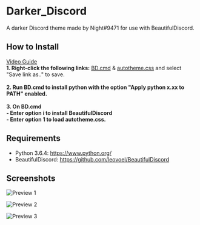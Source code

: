 # Darker_Discord

A darker Discord theme made by Night#9471 for use with BeautifulDiscord.

## How to Install
<a href="http://www.youtube.com/watch?feature=player_embedded&v=YhsSLuLa87E" target="_blank">Video Guide</a>
<br>**1. Right-click the following links:** [BD.cmd](https://goo.gl/wDVLGs)
& [autotheme.css](https://goo.gl/i4GUJh) and select "Save link as.." to save.
<br><br>**2. Run BD.cmd to install python with the option "Apply python x.xx to PATH" enabled.**
<br><br>**3. On BD.cmd <br> - Enter option i to install BeautifulDiscord <br> - Enter option 1 to load autotheme.css.**

## Requirements

- Python 3.6.4: https://www.python.org/
- BeautifulDiscord: https://github.com/leovoel/BeautifulDiscord

## Screenshots

![Preview 1](https://i.imgur.com/Lqkxtg5.png)

![Preview 2](https://i.imgur.com/FfVCiEb.png)

![Preview 3](https://i.imgur.com/lL1gEYv.png)
